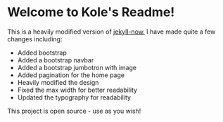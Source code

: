 # Welcome to Kole's Readme! 

This is a heavily modified version of [jekyll-now.](https://github.com/barryclark/jekyll-now) I have made quite a few changes including: 

* Added bootstrap
* Added a bootstrap navbar
* Added a bootstrap jumbotron with image
* Added pagination for the home page
* Heavily modified the design 
* Fixed the max width for better readability
* Updated the typography for readability

This project is open source - use as you wish! 
